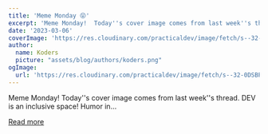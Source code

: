 ```yaml
---
title: 'Meme Monday 😝'
excerpt: 'Meme Monday!  Today''s cover image comes from last week''s thread.  DEV is an inclusive space! Humor in...'
date: '2023-03-06'
coverImage: 'https://res.cloudinary.com/practicaldev/image/fetch/s--32-0DSBP--/c_imagga_scale,f_auto,fl_progressive,h_420,q_auto,w_1000/https://dev-to-uploads.s3.amazonaws.com/uploads/articles/jq55azxqqsvgbqkln914.png'
author:
  name: Koders
  picture: "assets/blog/authors/koders.png"
ogImage:
  url: 'https://res.cloudinary.com/practicaldev/image/fetch/s--32-0DSBP--/c_imagga_scale,f_auto,fl_progressive,h_420,q_auto,w_1000/https://dev-to-uploads.s3.amazonaws.com/uploads/articles/jq55azxqqsvgbqkln914.png'
---
```


Meme Monday!  Today''s cover image comes from last week''s thread.  DEV is an inclusive space! Humor in...

[Read more](https://dev.to/ben/meme-monday-193h)

